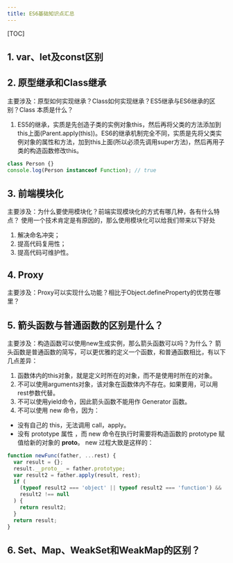 ```yaml
---
title: ES6基础知识点汇总
---
```

[TOC]
## 1. var、let及const区别
## 2. 原型继承和Class继承
主要涉及：原型如何实现继承？Class如何实现继承？ES5继承与ES6继承的区别？Class 本质是什么？

1. ES5的继承，实质是先创造子类的实例对象this，然后再将父类的方法添加到this上面(Parent.apply(this))。ES6的继承机制完全不同，实质是先将父类实例对象的属性和方法，加到this上面(所以必须先调用super方法)，然后再用子类的构造函数修改this。
```js
class Person {}
console.log(Person instanceof Function); // true
```
## 3. 前端模块化
主要涉及：为什么要使用模块化？前端实现模块化的方式有哪几种，各有什么特点？
使用一个技术肯定是有原因的，那么使用模块化可以给我们带来以下好处

1. 解决命名冲突；
2. 提高代码复用性；
3. 提高代码可维护性。

## 4. Proxy
主要涉及：Proxy可以实现什么功能？相比于Object.defineProperty的优势在哪里？

## 5. 箭头函数与普通函数的区别是什么？
主要涉及：构造函数可以使用new生成实例，那么箭头函数可以吗？为什么？
箭头函数是普通函数的简写，可以更优雅的定义一个函数，和普通函数相比，有以下几点差异：

1. 函数体内的this对象，就是定义时所在的对象，而不是使用时所在的对象。
2. 不可以使用arguments对象，该对象在函数体内不存在。如果要用，可以用rest参数代替。
3. 不可以使用yield命令，因此箭头函数不能用作 Generator 函数。
4. 不可以使用 new 命令，因为：

* 没有自己的 this，无法调用 call，apply。
* 没有 prototype 属性 ，而 new 命令在执行时需要将构造函数的 prototype 赋值给新的对象的 __proto__。
new 过程大致是这样的：
```js
function newFunc(father, ...rest) {
  var result = {};
  result.__proto__ = father.prototype;
  var result2 = father.apply(result, rest);
  if (
    (typeof result2 === 'object' || typeof result2 === 'function') &&
    result2 !== null
  ) {
    return result2;
  }
  return result;
}
```
## 6. Set、Map、WeakSet和WeakMap的区别？